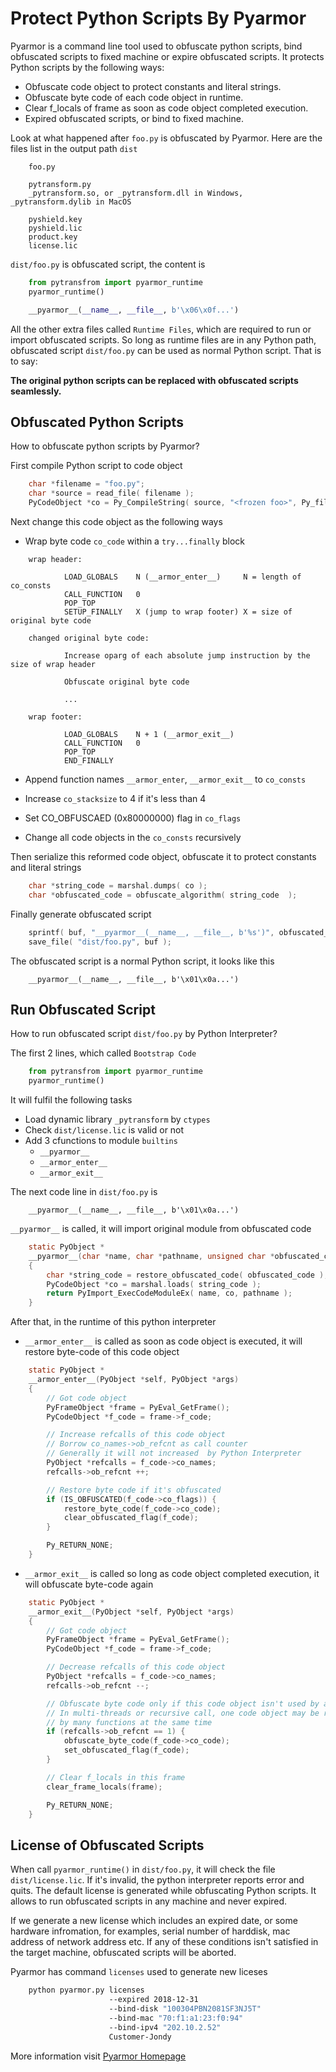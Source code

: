 # Protect Python Scripts By Pyarmor

Pyarmor is a command line tool used to obfuscate python scripts, bind
obfuscated scripts to fixed machine or expire obfuscated scripts. It
protects Python scripts by the following ways:

* Obfuscate code object to protect constants and literal strings.
* Obfuscate byte code of each code object in runtime.
* Clear f_locals of frame as soon as code object completed execution.
* Expired obfuscated scripts, or bind to fixed machine.

Look at what happened after `foo.py` is obfuscated by Pyarmor. Here
are the files list in the output path `dist`

```
    foo.py

    pytransform.py
    _pytransform.so, or _pytransform.dll in Windows, _pytransform.dylib in MacOS

    pyshield.key
    pyshield.lic
    product.key
    license.lic
```

`dist/foo.py` is obfuscated script, the content is

``` python
    from pytransfrom import pyarmor_runtime
    pyarmor_runtime()

    __pyarmor__(__name__, __file__, b'\x06\x0f...')
```

All the other extra files called `Runtime Files`, which are required to run or
import obfuscated scripts. So long as runtime files are in any Python path,
obfuscated script `dist/foo.py` can be used as normal Python script. That is to say:

**The original python scripts can be replaced with obfuscated scripts seamlessly.**

## Obfuscated Python Scripts

How to obfuscate python scripts by Pyarmor?

First compile Python script to code object

``` c
    char *filename = "foo.py";
    char *source = read_file( filename );
    PyCodeObject *co = Py_CompileString( source, "<frozen foo>", Py_file_input );
```

Next change this code object as the following ways

* Wrap byte code `co_code` within a `try...finally` block

```
    wrap header:

            LOAD_GLOBALS    N (__armor_enter__)     N = length of co_consts
            CALL_FUNCTION   0
            POP_TOP
            SETUP_FINALLY   X (jump to wrap footer) X = size of original byte code

    changed original byte code:

            Increase oparg of each absolute jump instruction by the size of wrap header

            Obfuscate original byte code

            ...

    wrap footer:

            LOAD_GLOBALS    N + 1 (__armor_exit__)
            CALL_FUNCTION   0
            POP_TOP
            END_FINALLY
```

* Append function names `__armor_enter`, `__armor_exit__` to `co_consts`

* Increase `co_stacksize` to 4 if it's less than 4

* Set CO_OBFUSCAED (0x80000000) flag in `co_flags`

* Change all code objects in the `co_consts` recursively

Then serialize this reformed code object, obfuscate it to protect constants and literal strings

``` c
    char *string_code = marshal.dumps( co );
    char *obfuscated_code = obfuscate_algorithm( string_code  );
```

Finally generate obfuscated script

``` c
    sprintf( buf, "__pyarmor__(__name__, __file__, b'%s')", obfuscated_code );
    save_file( "dist/foo.py", buf );
```

The obfuscated script is a normal Python script, it looks like this

```
    __pyarmor__(__name__, __file__, b'\x01\x0a...')
```

## Run Obfuscated Script

How to run obfuscated script `dist/foo.py` by Python Interpreter?

The first 2 lines, which called `Bootstrap Code`

``` python
    from pytransfrom import pyarmor_runtime
    pyarmor_runtime()
```

It will fulfil the following tasks

* Load dynamic library `_pytransform` by `ctypes`
* Check `dist/license.lic` is valid or not
* Add 3 cfunctions to module `builtins`
  * `__pyarmor__`
  * `__armor_enter__`
  * `__armor_exit__`

The next code line in `dist/foo.py` is

```
    __pyarmor__(__name__, __file__, b'\x01\x0a...')

```
`__pyarmor__` is called, it will import original module from obfuscated code

```c
    static PyObject *
    __pyarmor__(char *name, char *pathname, unsigned char *obfuscated_code)
    {
        char *string_code = restore_obfuscated_code( obfuscated_code );
        PyCodeObject *co = marshal.loads( string_code );
        return PyImport_ExecCodeModuleEx( name, co, pathname );
    }
```

After that, in the runtime of this python interpreter

* `__armor_enter__` is called as soon as code object is executed, it
  will restore byte-code of this code object

``` c
    static PyObject *
    __armor_enter__(PyObject *self, PyObject *args)
    {
        // Got code object
        PyFrameObject *frame = PyEval_GetFrame();
        PyCodeObject *f_code = frame->f_code;

        // Increase refcalls of this code object
        // Borrow co_names->ob_refcnt as call counter
        // Generally it will not increased  by Python Interpreter
        PyObject *refcalls = f_code->co_names;
        refcalls->ob_refcnt ++;

        // Restore byte code if it's obfuscated
        if (IS_OBFUSCATED(f_code->co_flags)) {
            restore_byte_code(f_code->co_code);
            clear_obfuscated_flag(f_code);
        }

        Py_RETURN_NONE;
    }
```

* `__armor_exit__` is called so long as code object completed
  execution, it will obfuscate byte-code again

``` c
    static PyObject *
    __armor_exit__(PyObject *self, PyObject *args)
    {
        // Got code object
        PyFrameObject *frame = PyEval_GetFrame();
        PyCodeObject *f_code = frame->f_code;

        // Decrease refcalls of this code object
        PyObject *refcalls = f_code->co_names;
        refcalls->ob_refcnt --;

        // Obfuscate byte code only if this code object isn't used by any function
        // In multi-threads or recursive call, one code object may be referenced
        // by many functions at the same time
        if (refcalls->ob_refcnt == 1) {
            obfuscate_byte_code(f_code->co_code);
            set_obfuscated_flag(f_code);
        }

        // Clear f_locals in this frame
        clear_frame_locals(frame);

        Py_RETURN_NONE;
    }
```

## License of Obfuscated Scripts

When call `pyarmor_runtime()` in `dist/foo.py`, it will check the file
`dist/license.lic`. If it's invalid, the python interpreter reports
error and quits. The default license is generated while obfuscating
Python scripts. It allows to run obfuscated scripts in any machine and
never expired.

If we generate a new license which includes an expired date, or some
hardware infromation, for examples, serial number of harddisk, mac
address of network address etc. If any of these conditions isn't
satisfied in the target machine, obfuscated scripts will be aborted.

Pyarmor has command `licenses` used to generate new liceses

``` bash
    python pyarmor.py licenses
                      --expired 2018-12-31
                      --bind-disk "100304PBN2081SF3NJ5T"
                      --bind-mac "70:f1:a1:23:f0:94"
                      --bind-ipv4 "202.10.2.52"
                      Customer-Jondy
```

More information visit [Pyarmor Homepage](http://dashingsoft.com/)
